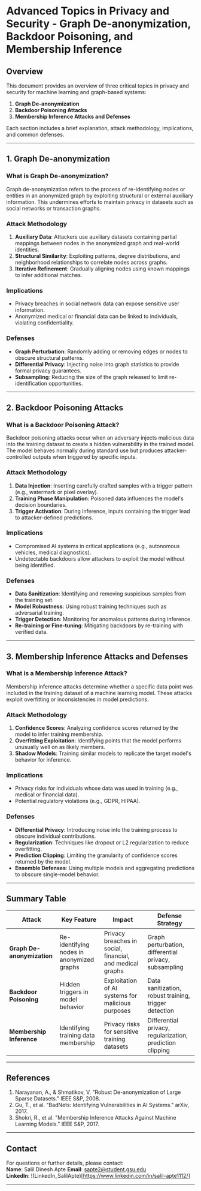 # Advanced Topics in Privacy and Security - Graph De-anonymization, Backdoor Poisoning, and Membership Inference

## Overview
This document provides an overview of three critical topics in privacy and security for machine learning and graph-based systems:
1. **Graph De-anonymization**  
2. **Backdoor Poisoning Attacks**  
3. **Membership Inference Attacks and Defenses**

Each section includes a brief explanation, attack methodology, implications, and common defenses.

---

## 1. Graph De-anonymization

### What is Graph De-anonymization?
Graph de-anonymization refers to the process of re-identifying nodes or entities in an anonymized graph by exploiting structural or external auxiliary information. This undermines efforts to maintain privacy in datasets such as social networks or transaction graphs.

### Attack Methodology
1. **Auxiliary Data**: Attackers use auxiliary datasets containing partial mappings between nodes in the anonymized graph and real-world identities.
2. **Structural Similarity**: Exploiting patterns, degree distributions, and neighborhood relationships to correlate nodes across graphs.
3. **Iterative Refinement**: Gradually aligning nodes using known mappings to infer additional matches.

### Implications
- Privacy breaches in social network data can expose sensitive user information.
- Anonymized medical or financial data can be linked to individuals, violating confidentiality.

### Defenses
- **Graph Perturbation**: Randomly adding or removing edges or nodes to obscure structural patterns.
- **Differential Privacy**: Injecting noise into graph statistics to provide formal privacy guarantees.
- **Subsampling**: Reducing the size of the graph released to limit re-identification opportunities.

---

## 2. Backdoor Poisoning Attacks

### What is a Backdoor Poisoning Attack?
Backdoor poisoning attacks occur when an adversary injects malicious data into the training dataset to create a hidden vulnerability in the trained model. The model behaves normally during standard use but produces attacker-controlled outputs when triggered by specific inputs.

### Attack Methodology
1. **Data Injection**: Inserting carefully crafted samples with a trigger pattern (e.g., watermark or pixel overlay).
2. **Training Phase Manipulation**: Poisoned data influences the model's decision boundaries.
3. **Trigger Activation**: During inference, inputs containing the trigger lead to attacker-defined predictions.

### Implications
- Compromised AI systems in critical applications (e.g., autonomous vehicles, medical diagnostics).
- Undetectable backdoors allow attackers to exploit the model without being identified.

### Defenses
- **Data Sanitization**: Identifying and removing suspicious samples from the training set.
- **Model Robustness**: Using robust training techniques such as adversarial training.
- **Trigger Detection**: Monitoring for anomalous patterns during inference.
- **Re-training or Fine-tuning**: Mitigating backdoors by re-training with verified data.

---

## 3. Membership Inference Attacks and Defenses

### What is a Membership Inference Attack?
Membership inference attacks determine whether a specific data point was included in the training dataset of a machine learning model. These attacks exploit overfitting or inconsistencies in model predictions.

### Attack Methodology
1. **Confidence Scores**: Analyzing confidence scores returned by the model to infer training membership.
2. **Overfitting Exploitation**: Identifying points that the model performs unusually well on as likely members.
3. **Shadow Models**: Training similar models to replicate the target model's behavior for inference.

### Implications
- Privacy risks for individuals whose data was used in training (e.g., medical or financial data).
- Potential regulatory violations (e.g., GDPR, HIPAA).

### Defenses
- **Differential Privacy**: Introducing noise into the training process to obscure individual contributions.
- **Regularization**: Techniques like dropout or L2 regularization to reduce overfitting.
- **Prediction Clipping**: Limiting the granularity of confidence scores returned by the model.
- **Ensemble Defenses**: Using multiple models and aggregating predictions to obscure single-model behavior.

---

## Summary Table

| **Attack**                  | **Key Feature**                             | **Impact**                                                   | **Defense Strategy**                                       |
|-----------------------------|---------------------------------------------|-------------------------------------------------------------|-----------------------------------------------------------|
| **Graph De-anonymization**  | Re-identifying nodes in anonymized graphs  | Privacy breaches in social, financial, and medical graphs   | Graph perturbation, differential privacy, subsampling     |
| **Backdoor Poisoning**      | Hidden triggers in model behavior          | Exploitation of AI systems for malicious purposes           | Data sanitization, robust training, trigger detection     |
| **Membership Inference**    | Identifying training data membership       | Privacy risks for sensitive training datasets               | Differential privacy, regularization, prediction clipping |

---

## References
1. Narayanan, A., & Shmatikov, V. "Robust De-anonymization of Large Sparse Datasets." IEEE S&P, 2008.
2. Gu, T., et al. "BadNets: Identifying Vulnerabilities in AI Systems." arXiv, 2017.
3. Shokri, R., et al. "Membership Inference Attacks Against Machine Learning Models." IEEE S&P, 2017.

---

## Contact
For questions or further details, please contact:  
**Name**: Salil Dinesh Apte 
**Email**: sapte2@student.gsu.edu  
**LinkedIn**: !(LinkedIn_SalilApte)[https://www.linkedin.com/in/salil-apte1112/]  

---

